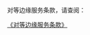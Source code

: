 对等边缘服务条款，请查阅：

[《对等边缘服务条款》](https://docs.jdcloud.com/cn/product-service-agreement/jd-cloud-equal-edgeService-terms-of-service)
